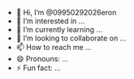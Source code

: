 - 👋 Hi, I’m @09950292026eron
- 👀 I’m interested in ...
- 🌱 I’m currently learning ...
- 💞️ I’m looking to collaborate on ...
- 📫 How to reach me ...
- 😄 Pronouns: ...
- ⚡ Fun fact: ...

<!---
09950292026eron/09950292026eron is a ✨ special ✨ repository because its `README.md` (this file) appears on your GitHub profile.
You can click the Preview link to take a look at your changes.
--->
